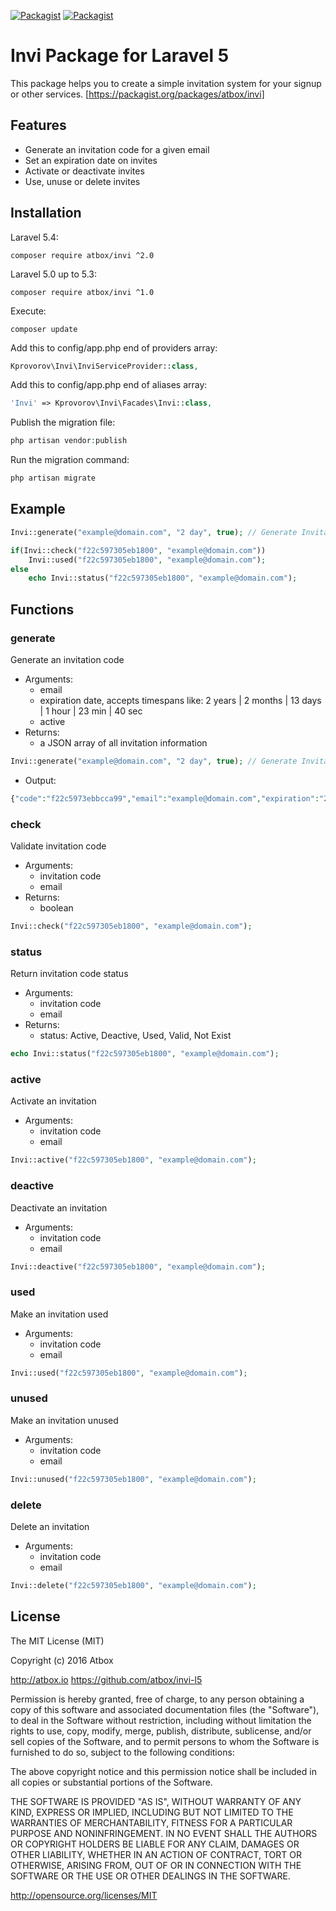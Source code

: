 [![Packagist](https://img.shields.io/packagist/v/atbox/invi.svg?style=flat-square)](https://packagist.org/packages/atbox/invi)
[![Packagist](https://img.shields.io/packagist/dt/atbox/invi.svg?style=flat-square)](https://packagist.org/packages/atbox/invi)

# Invi Package for Laravel 5 #

This package helps you to create a simple invitation system for your signup or other services.
[https://packagist.org/packages/atbox/invi]

## Features

- Generate an invitation code for a given email
- Set an expiration date on invites
- Activate or deactivate invites
- Use, unuse or delete invites

## Installation

Laravel 5.4:
```
composer require atbox/invi ^2.0
```

Laravel 5.0 up to 5.3:
```
composer require atbox/invi ^1.0
```

Execute:
```
composer update
```

Add this to config/app.php end of providers array:
```php
Kprovorov\Invi\InviServiceProvider::class,
```

Add this to config/app.php end of aliases array:
```php
'Invi' => Kprovorov\Invi\Facades\Invi::class,
```

Publish the migration file:
```php
php artisan vendor:publish
```

Run the migration command:
```php
php artisan migrate
```

## Example

```php
Invi::generate("example@domain.com", "2 day", true); // Generate Invitation

if(Invi::check("f22c597305eb1800", "example@domain.com"))
    Invi::used("f22c597305eb1800", "example@domain.com");
else
    echo Invi::status("f22c597305eb1800", "example@domain.com");
```

## Functions

### generate

Generate an invitation code
- Arguments:
	- email
	- expiration date, accepts timespans like: 2 years | 2 months | 13 days | 1 hour | 23 min | 40 sec
	- active
- Returns:
	- a JSON array of all invitation information

```php
Invi::generate("example@domain.com", "2 day", true); // Generate Invitation
```
- Output:

```php
{"code":"f22c5973ebbcca99","email":"example@domain.com","expiration":"2013-05-10 15:58:41 ","active":true,"used":"0"}
```

### check

Validate invitation code
- Arguments:
	- invitation code
	- email
- Returns:
	- boolean


```php
Invi::check("f22c597305eb1800", "example@domain.com");
```

### status

Return invitation code status
- Arguments:
	- invitation code
	- email
- Returns:
	- status: Active, Deactive, Used, Valid, Not Exist

```php
echo Invi::status("f22c597305eb1800", "example@domain.com");
```

### active

Activate an invitation
- Arguments:
	- invitation code
	- email

```php
Invi::active("f22c597305eb1800", "example@domain.com");
```

### deactive

Deactivate an invitation
- Arguments:
	- invitation code
	- email

```php
Invi::deactive("f22c597305eb1800", "example@domain.com");
```

### used

Make an invitation used
- Arguments:
	- invitation code
	- email

```php
Invi::used("f22c597305eb1800", "example@domain.com");
```

### unused

Make an invitation unused
- Arguments:
	- invitation code
	- email

```php
Invi::unused("f22c597305eb1800", "example@domain.com");
```

### delete

Delete an invitation
- Arguments:
	- invitation code
	- email

```php
Invi::delete("f22c597305eb1800", "example@domain.com");
```


## License

The MIT License (MIT)

Copyright (c) 2016 Atbox

http://atbox.io
https://github.com/atbox/invi-l5

Permission is hereby granted, free of charge, to any person obtaining a copy of
this software and associated documentation files (the "Software"), to deal in
the Software without restriction, including without limitation the rights to use,
copy, modify, merge, publish, distribute, sublicense, and/or sell copies of
the Software, and to permit persons to whom the Software is furnished to do so,
subject to the following conditions:

The above copyright notice and this permission notice shall be included in all
copies or substantial portions of the Software.

THE SOFTWARE IS PROVIDED "AS IS", WITHOUT WARRANTY OF ANY KIND,
EXPRESS OR IMPLIED, INCLUDING BUT NOT LIMITED TO THE WARRANTIES OF MERCHANTABILITY,
FITNESS FOR A PARTICULAR PURPOSE AND NONINFRINGEMENT. IN NO EVENT SHALL THE AUTHORS
OR COPYRIGHT HOLDERS BE LIABLE FOR ANY CLAIM, DAMAGES OR OTHER LIABILITY, WHETHER IN
AN ACTION OF CONTRACT, TORT OR OTHERWISE, ARISING FROM, OUT OF OR IN CONNECTION WITH
THE SOFTWARE OR THE USE OR OTHER DEALINGS IN THE SOFTWARE.

http://opensource.org/licenses/MIT
